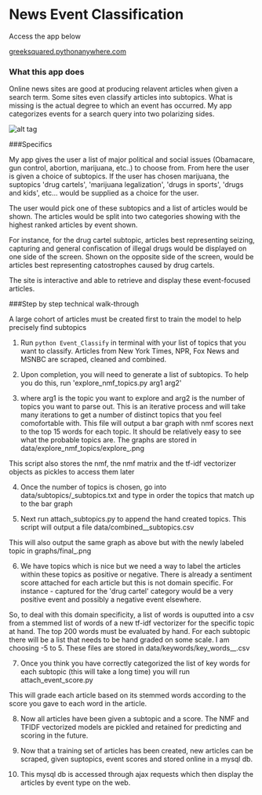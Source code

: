 News Event Classification
=========

Access the app below

[greeksquared.pythonanywhere.com](http://greeksquared.pythonanywhere.com)

### What this app does

Online news sites are good at producing relavent articles when given a search term. Some sites even classify articles into subtopics. What is missing is the actual degree to which an event has occurred.  My app categorizes events for a search query into two polarizing sides. 

![alt tag](https://raw.githubusercontent.com/tdpetrou/News-Event-Classification/master/images/news_search.png)

###Specifics

My app gives the user a list of major political and social issues (Obamacare, gun control, abortion, marijuana, etc..) to choose from. From here the user is given a choice of subtopics. If the user has chosen marijuana, the suptopics 'drug cartels', 'marijuana legalization', 'drugs in sports', 'drugs and kids', etc... would be supplied as a choice for the user.

The user would pick one of these subtopics and a list of articles would be shown. The articles would be split into two categories showing with the highest ranked articles by event shown.

For instance, for the drug cartel subtopic, articles best representing seizing, capturing and general confiscation of illegal drugs would be displayed on one side of the screen. Shown on the opposite side of the screen, would be articles best representing catostrophes caused by drug cartels.

The site is interactive and able to retrieve and display these event-focused articles.


###Step by step technical walk-through


A large cohort of articles must be created first to train the model to help precisely find subtopics

1. Run `python Event_Classify` in terminal with your list of topics that you want to classify. Articles from New York Times, NPR, Fox News and MSNBC are scraped, cleaned and combined.

2. Upon completion, you will need to generate a list of subtopics. To help you do this, run 'explore_nmf_topics.py arg1 arg2'

3. where arg1 is the topic you want to explore and arg2 is the number of topics you want to parse out. This is an iterative process and will take many iterations to get a number of distinct topics that you feel comofortable with. This file will output a bar graph with nmf scores next to the top 15 words for each topic. It should be relatively easy to see what the probable topics are. The graphs are stored in data/explore_nmf_topics/explore_<major category>.png

This script also stores the nmf, the nmf matrix and the tf-idf vectorizer objects as pickles to access them later

4. Once the number of topics is chosen, go into data/subtopics/<major category>_subtopics.txt and type in order the topics that match up to the bar graph

5. Next run  attach_subtopics.py <major category> to append the hand created topics. This script will output a file data/combined_<major category>_subtopics.csv

This will also output the same graph as above but with the newly labeled topic in graphs/final_<major category>.png

6. We have topics which is nice but we need a way to label the articles within these topics as positive or negative. There is already a sentiment score attached for each article but this is not domain specific. For instance - captured for the 'drug cartel' category would be a very positive event and possibly a negative event elsewhere. 

So, to deal with this domain specificity, a list of words is ouputted into a csv from a stemmed list of words of a new tf-idf vectorizer for the specific topic at hand. The top 200 words must be evaluated by hand. For each subtopic there will be a list that needs to be hand graded on some scale. I am choosing -5 to 5. These files are stored in data/keywords/key_words_<major category>_<subtopic>.csv

7. Once you think you have correctly categorized the list of key words for each subtopic (this will take a long time) you will run attach_event_score.py <major category>

This will grade each article based on its stemmed words according to the score you gave to each word in the article.

8. Now all articles have been given a subtopic and a score. The NMF and TFIDF vectorized models are pickled and retained for predicting and scoring in the future.

9. Now that a training set of articles has been created, new articles can be scraped, given suptopics, event scores and stored online in a mysql db.

10. This mysql db is accessed through ajax requests which then display the articles by event type on the web.



